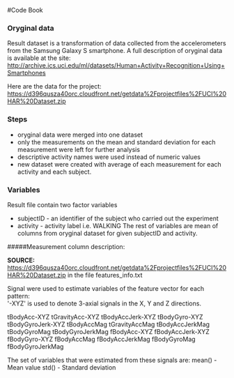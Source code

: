 #Code Book
### Oryginal data
Result dataset is a transformation of data collected from the accelerometers from the Samsung Galaxy S smartphone. A full description of oryginal data is available at the site:
http://archive.ics.uci.edu/ml/datasets/Human+Activity+Recognition+Using+Smartphones 

Here are the data for the project: 
https://d396qusza40orc.cloudfront.net/getdata%2Fprojectfiles%2FUCI%20HAR%20Dataset.zip 

### Steps
- oryginal data were merged into one dataset
- only the measurements on the mean and standard deviation for each measurement were left for further analysis
- descriptive activity names were used instead of numeric values
- new dataset were created with average of each measurement for each activity and each subject.

### Variables
Result file contain two factor variables
- subjectID -  an identifier of the subject who carried out the experiment
- activity -  activity label i.e. WALKING
The rest of variables are mean of columns from oryginal dataset for given subjectID and activity. 

#####Measurement column description:

**SOURCE:** https://d396qusza40orc.cloudfront.net/getdata%2Fprojectfiles%2FUCI%20HAR%20Dataset.zip in the file features_info.txt

Signal were used to estimate variables of the feature vector for each pattern:  
'-XYZ' is used to denote 3-axial signals in the X, Y and Z directions.

tBodyAcc-XYZ
tGravityAcc-XYZ
tBodyAccJerk-XYZ
tBodyGyro-XYZ
tBodyGyroJerk-XYZ
tBodyAccMag
tGravityAccMag
tBodyAccJerkMag
tBodyGyroMag
tBodyGyroJerkMag
fBodyAcc-XYZ
fBodyAccJerk-XYZ
fBodyGyro-XYZ
fBodyAccMag
fBodyAccJerkMag
fBodyGyroMag
fBodyGyroJerkMag

The set of variables that were estimated from these signals are: 
mean() -  Mean value
std() - Standard deviation